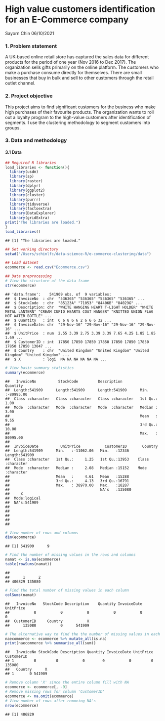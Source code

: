 High value customers identification for an E-Commerce company
================
Sayorn Chin
06/10/2021

### 1. Problem statement

A UK-based online retail store has captured the sales data for different
products for the period of one year (Nov 2016 to Dec 2017). The
organization sells gifts primarily on the online platform. The customers
who make a purchase consume directly for themselves. There are small
businesses that buy in bulk and sell to other customers through the
retail outlet channel.

### 2. Project objective

This project aims to find significant customers for the business who
make high purchases of their favourite products. The organization wants
to roll out a loyalty program to the high-value customers after
identification of segments. I use the clustering methodology to segment
customers into groups.

### 3. Data and methodology

#### 3.1 Data

``` r
## Required R libraries
load_libraries <- function(){
  library(usdm)
  library(sp)
  library(raster)
  library(dplyr)
  library(ggplot2)
  library(cluster)
  library(purrr)
  library(tidyverse)
  library(factoextra)
  library(DataExplorer)
  library(gridExtra)
print("The libraries are loaded.")
}
load_libraries()
```

    ## [1] "The libraries are loaded."

``` r
## Set working directory
setwd("/Users/schinlfc/data-science-R/e-commerce-clustering/data")

## Load dataset
ecommerce <- read.csv("Ecommerce.csv")

## Data preprocessing
# View the structure of the data frame
str(ecommerce)
```

    ## 'data.frame':    541909 obs. of  9 variables:
    ##  $ InvoiceNo  : chr  "536365" "536365" "536365" "536365" ...
    ##  $ StockCode  : chr  "85123A" "71053" "84406B" "84029G" ...
    ##  $ Description: chr  "WHITE HANGING HEART T-LIGHT HOLDER" "WHITE METAL LANTERN" "CREAM CUPID HEARTS COAT HANGER" "KNITTED UNION FLAG HOT WATER BOTTLE" ...
    ##  $ Quantity   : int  6 6 8 6 6 2 6 6 6 32 ...
    ##  $ InvoiceDate: chr  "29-Nov-16" "29-Nov-16" "29-Nov-16" "29-Nov-16" ...
    ##  $ UnitPrice  : num  2.55 3.39 2.75 3.39 3.39 7.65 4.25 1.85 1.85 1.69 ...
    ##  $ CustomerID : int  17850 17850 17850 17850 17850 17850 17850 17850 17850 13047 ...
    ##  $ Country    : chr  "United Kingdom" "United Kingdom" "United Kingdom" "United Kingdom" ...
    ##  $ X          : logi  NA NA NA NA NA NA ...

``` r
# View basic summary statistics
summary(ecommerce)
```

    ##   InvoiceNo          StockCode         Description           Quantity        
    ##  Length:541909      Length:541909      Length:541909      Min.   :-80995.00  
    ##  Class :character   Class :character   Class :character   1st Qu.:     1.00  
    ##  Mode  :character   Mode  :character   Mode  :character   Median :     3.00  
    ##                                                           Mean   :     9.55  
    ##                                                           3rd Qu.:    10.00  
    ##                                                           Max.   : 80995.00  
    ##                                                                              
    ##  InvoiceDate          UnitPrice           CustomerID       Country         
    ##  Length:541909      Min.   :-11062.06   Min.   :12346    Length:541909     
    ##  Class :character   1st Qu.:     1.25   1st Qu.:13953    Class :character  
    ##  Mode  :character   Median :     2.08   Median :15152    Mode  :character  
    ##                     Mean   :     4.61   Mean   :15288                      
    ##                     3rd Qu.:     4.13   3rd Qu.:16791                      
    ##                     Max.   : 38970.00   Max.   :18287                      
    ##                                         NA's   :135080                     
    ##     X          
    ##  Mode:logical  
    ##  NA's:541909   
    ##                
    ##                
    ##                
    ##                
    ## 

``` r
# View number of rows and columns
dim(ecommerce)
```

    ## [1] 541909      9

``` r
# Find the number of missing values in the rows and columns
namat <- is.na(ecommerce)
table(rowSums(namat))
```

    ## 
    ##      1      2 
    ## 406829 135080

``` r
# Find the total number of missing values in each column
colSums(namat)
```

    ##   InvoiceNo   StockCode Description    Quantity InvoiceDate   UnitPrice 
    ##           0           0           0           0           0           0 
    ##  CustomerID     Country           X 
    ##      135080           0      541909

``` r
# The alternative way to find the the number of missing values in each column
naecommerce <- ecommerce %>% mutate_all(is.na)
print(naecommerce %>% summarise_all(sum))
```

    ##   InvoiceNo StockCode Description Quantity InvoiceDate UnitPrice CustomerID
    ## 1         0         0           0        0           0         0     135080
    ##   Country      X
    ## 1       0 541909

``` r
# Remove column 'X' since the entire column fill with NA
ecommerce <- ecommerce[, -9]
# Remove missing rows for column 'CustomerID' 
ecommerce <- na.omit(ecommerce)
# View number of rows after removing NA's
nrow(ecommerce)
```

    ## [1] 406829
